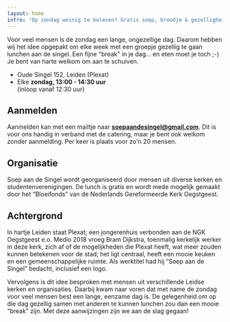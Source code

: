 ```yaml
---
layout: home
intro: 'Op zondag weinig te beleven? Gratis soep, broodje & gezelligheid!'
---
```

Voor veel mensen is de zondag een lange, ongezellige dag. Daarom hebben wij
het idee opgepakt om elke week met een groepje gezellig te gaan lunchen aan de
singel. Een fijne "break" in je dag... en eten moet je toch ;-) Je bent van
harte welkom om aan te schuiven.

* Oude Singel 152, Leiden (Plexat)
* Elke **zondag, 13:00 - 14:30 uur** \
  (inloop vanaf 12:30 uur)

## Aanmelden

Aanmelden kan met een mailtje naar [**soepaandesingel@gmail.com**](mailto:soepaandesingel@gmail.com). Dit is voor ons handig in verband met de catering, maar je bent ook welkom zonder aanmelding. Per keer is plaats voor zo'n 20 mensen.

## Organisatie

Soep aan de Singel wordt georganiseerd door mensen uit diverse kerken en
studentenverenigingen. De lunch is gratis en wordt mede mogelijk gemaakt door
het “Bloeifonds” van de Nederlands Gereformeerde Kerk Oegstgeest.

## Achtergrond

In hartje Leiden staat Plexat; een jongerenhuis verbonden aan de NGK
Oegstgeest e.o. Medio 2018 vroeg Bram Dijkstra, toenmalig kerkelijk werker in
deze kerk, zich af of de mogelijkheden die Plexat heeft, wat meer zouden
kunnen betekenen voor de stad; het ligt centraal, heeft een mooie keuken en
een gemeenschappelijke ruimte. Als werktitel had hij “Soep aan de Singel”
bedacht, inclusief een logo.

Vervolgens is dit idee besproken met mensen uit verschillende Leidse kerken en
organisaties. Daarbij kwam naar voren dat met name de zondag voor veel mensen
best een lange, eenzame dag is. De gelegenheid om op die dag gezellig samen
met anderen te kunnen lunchen zou dan een mooie “break” zijn. Met deze
aanwijzingen zijn we aan de slag gegaan!
